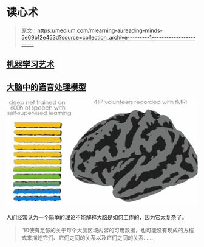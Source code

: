 # 读心术

> 原文：<https://medium.com/mlearning-ai/reading-minds-5e69b12e453d?source=collection_archive---------1----------------------->

## [机器学习艺术](https://mlearning.substack.com)

## [大脑中的语音处理模型](/mlearning-ai/cocaine-for-the-eyes-and-brain-2f55312b8e77)

![](img/399d6b4abdc147615e89a2afe002089f.png)

人们经常认为一个简单的理论不能解释大脑是如何工作的，因为它太复杂了。

> “即使有足够的关于每个大脑区域内容的可用数据，也可能没有现成的方程式来描述它们、它们之间的关系以及它们之间的关系……
